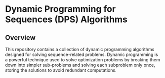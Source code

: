 # Dynamic Programming for Sequences (DPS) Algorithms

## Overview

This repository contains a collection of dynamic programming algorithms designed for solving sequence-related problems. Dynamic programming is a powerful technique used to solve optimization problems by breaking them down into simpler sub-problems and solving each subproblem only once, storing the solutions to avoid redundant computations.
